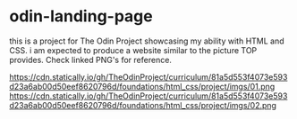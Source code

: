 # odin-landing-page
this is a project for The Odin Project showcasing my ability with HTML and CSS. 
i am expected to produce a website similar to the picture TOP provides.
Check linked PNG's for reference.

https://cdn.statically.io/gh/TheOdinProject/curriculum/81a5d553f4073e593d23a6ab00d50eef8620796d/foundations/html_css/project/imgs/01.png
https://cdn.statically.io/gh/TheOdinProject/curriculum/81a5d553f4073e593d23a6ab00d50eef8620796d/foundations/html_css/project/imgs/02.png
